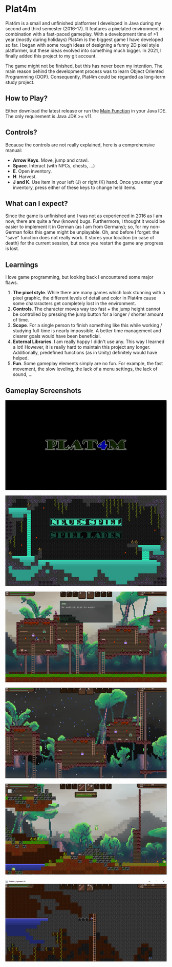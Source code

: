 # Plat4m

Plat4m is a small and unfinished platformer I developed in Java during my second and third semester (2016-17).
It features a pixelated environment in combination with a fast-paced gameplay. With a development time of >1 year (mostly during holidays) 
Plat4m is the biggest game I have developed so far. I began with some rough ideas of
designing a funny 2D pixel style platformer, but these ideas evolved into something much bigger. In 2021, I finally added this project
to my git account.

The game might not be finished, but this has never been my intention. The main reason behind the development process was
to learn Object Oriented Programming (OOP). Consequently, Plat4m could be regarded as long-term study project.

## How to Play?
Either download the latest release or run the [Main Function](src/com/t4khosu/Platformer/Game.java) in your Java IDE. The only requirement is
Java JDK >= v11.

## Controls?
Because the controls are not really explained, here is a comprehensive manual:
* **Arrow Keys**. Move, jump and crawl.
* **Space**. Interact (with NPCs, chests, ...)
* **E**. Open inventory.
* **H**. Harvest.
* **J and K**. Use item in your left (J) or right (K) hand. Once you enter your inventory, press either of these keys to change held items.

## What can I expect?
Since the game is unfinished and I was not as experienced in 2016 as I am now, there are quite a few (known) bugs. Furthermore, I thought it would be easier
to implement it in German (as I am from Germany); so, for my non-German folks this game might be unplayable.
Oh, and before I forget: the "save" function does not really work. It stores your location (in case of death) for the current session, but once you restart the game any
progress is lost.

## Learnings
I love game programming, but looking back I encountered some major flaws.
1. **The pixel style**. While there are many games which look stunning with a pixel graphic, the different levels of detail and color in Plat4m cause some chararacters get completely lost in the environment.
2. **Controls**. The character moves way too fast + the jump height cannot be controlled by pressing the jump button for a longer / shorter amount of time.
3. **Scope**. For a single person to finish something like this while working / studying full-time is nearly impossible. A better time management and clearer goals would have been beneficial.
4. **External Libraries**. I am really happy I didn't use any. This way I learned a lot! However, it is really hard to maintain this project any longer. Additionally, predefined functions (as in Unity) definitely would have helped.
5. **Fun**. Some gameplay elements simply are no fun. For example, the fast movement, the slow leveling, the lack of a menu settings, the lack of sound, ...

## Gameplay Screenshots
![alt text](img/startscreen.png)

![alt text](img/menu.png)

![alt text](img/gp1.png)

![alt text](img/gp2.png)

![alt text](img/gp3.png)

![alt text](img/gp4.png)
